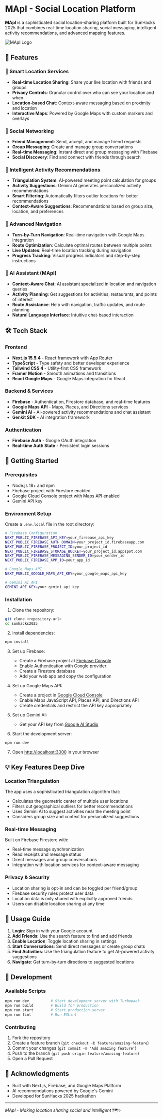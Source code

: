 # MApI - Social Location Platform

**MApI** is a sophisticated social location-sharing platform built for SunHacks 2025 that combines real-time location sharing, social messaging, intelligent activity recommendations, and advanced mapping features.

![MApI Logo](public/mapi.png)

## 🌟 Features

### 📍 Smart Location Services
- **Real-time Location Sharing**: Share your live location with friends and groups
- **Privacy Controls**: Granular control over who can see your location and when
- **Location-based Chat**: Context-aware messaging based on proximity and location
- **Interactive Maps**: Powered by Google Maps with custom markers and overlays

### 🤝 Social Networking
- **Friend Management**: Send, accept, and manage friend requests
- **Group Messaging**: Create and manage group conversations
- **Real-time Messaging**: Instant direct and group messaging with Firebase
- **Social Discovery**: Find and connect with friends through search

### 🎯 Intelligent Activity Recommendations
- **Triangulation System**: AI-powered meeting point calculation for groups
- **Activity Suggestions**: Gemini AI generates personalized activity recommendations
- **Smart Filtering**: Automatically filters outlier locations for better recommendations
- **Context-Aware Suggestions**: Recommendations based on group size, location, and preferences

### 🧭 Advanced Navigation
- **Turn-by-Turn Navigation**: Real-time navigation with Google Maps integration
- **Route Optimization**: Calculate optimal routes between multiple points
- **Live Updates**: Real-time location tracking during navigation
- **Progress Tracking**: Visual progress indicators and step-by-step instructions

### 🤖 AI Assistant (MApI)
- **Context-Aware Chat**: AI assistant specialized in location and navigation queries
- **Activity Planning**: Get suggestions for activities, restaurants, and points of interest
- **Route Assistance**: Help with navigation, traffic updates, and route planning
- **Natural Language Interface**: Intuitive chat-based interaction

## 🛠 Tech Stack

### Frontend
- **Next.js 15.5.4** - React framework with App Router
- **TypeScript** - Type safety and better developer experience
- **Tailwind CSS 4** - Utility-first CSS framework
- **Framer Motion** - Smooth animations and transitions
- **React Google Maps** - Google Maps integration for React

### Backend & Services
- **Firebase** - Authentication, Firestore database, and real-time features
- **Google Maps API** - Maps, Places, and Directions services
- **Gemini AI** - AI-powered activity recommendations and chat assistant
- **Genkit SDK** - AI integration framework

### Authentication
- **Firebase Auth** - Google OAuth integration
- **Real-time Auth State** - Persistent login sessions

## 🚀 Getting Started

### Prerequisites
- Node.js 18+ and npm
- Firebase project with Firestore enabled
- Google Cloud Console project with Maps API enabled
- Gemini API key

### Environment Setup

Create a `.env.local` file in the root directory:

```bash
# Firebase Configuration
NEXT_PUBLIC_FIREBASE_API_KEY=your_firebase_api_key
NEXT_PUBLIC_FIREBASE_AUTH_DOMAIN=your_project_id.firebaseapp.com
NEXT_PUBLIC_FIREBASE_PROJECT_ID=your_project_id
NEXT_PUBLIC_FIREBASE_STORAGE_BUCKET=your_project_id.appspot.com
NEXT_PUBLIC_FIREBASE_MESSAGING_SENDER_ID=your_sender_id
NEXT_PUBLIC_FIREBASE_APP_ID=your_app_id

# Google Maps API
NEXT_PUBLIC_GOOGLE_MAPS_API_KEY=your_google_maps_api_key

# Gemini AI API
GEMINI_API_KEY=your_gemini_api_key
```

### Installation

1. Clone the repository:
```bash
git clone <repository-url>
cd sunhacks2025
```

2. Install dependencies:
```bash
npm install
```

3. Set up Firebase:
   - Create a Firebase project at [Firebase Console](https://console.firebase.google.com)
   - Enable Authentication with Google provider
   - Create a Firestore database
   - Add your web app and copy the configuration

4. Set up Google Maps API:
   - Create a project in [Google Cloud Console](https://console.cloud.google.com)
   - Enable Maps JavaScript API, Places API, and Directions API
   - Create credentials and restrict the API key appropriately

5. Set up Gemini AI:
   - Get your API key from [Google AI Studio](https://aistudio.google.com)

6. Start the development server:
```bash
npm run dev
```

7. Open [http://localhost:3000](http://localhost:3000) in your browser

## 💡 Key Features Deep Dive

### Location Triangulation
The app uses a sophisticated triangulation algorithm that:
- Calculates the geometric center of multiple user locations
- Filters out geographical outliers for better recommendations
- Uses Gemini AI to suggest activities near the meeting point
- Considers group size and context for personalized suggestions

### Real-time Messaging
Built on Firebase Firestore with:
- Real-time message synchronization
- Read receipts and message status
- Direct messages and group conversations
- Integration with location services for context-aware messaging

### Privacy & Security
- Location sharing is opt-in and can be toggled per friend/group
- Firebase security rules protect user data
- Location data is only shared with explicitly approved friends
- Users can disable location sharing at any time

## 📱 Usage Guide

1. **Login**: Sign in with your Google account
2. **Add Friends**: Use the search feature to find and add friends
3. **Enable Location**: Toggle location sharing in settings
4. **Start Conversations**: Send direct messages or create group chats
5. **Find Activities**: Use the triangulation feature to get AI-powered activity suggestions
6. **Navigate**: Get turn-by-turn directions to suggested locations

## 🔧 Development

### Available Scripts

```bash
npm run dev          # Start development server with Turbopack
npm run build        # Build for production
npm run start        # Start production server
npm run lint         # Run ESLint
```

### Contributing

1. Fork the repository
2. Create a feature branch (`git checkout -b feature/amazing-feature`)
3. Commit your changes (`git commit -m 'Add amazing feature'`)
4. Push to the branch (`git push origin feature/amazing-feature`)
5. Open a Pull Request

## 🙏 Acknowledgments

- Built with Next.js, Firebase, and Google Maps Platform
- AI recommendations powered by Google's Gemini
- Developed for SunHacks 2025 hackathon

---

*MApI - Making location sharing social and intelligent* 🗺️✨